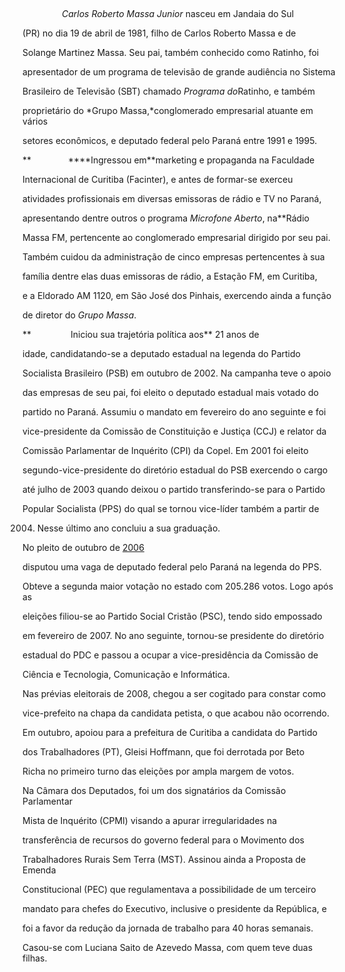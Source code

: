 

 



                *Carlos Roberto Massa Junior* nasceu em Jandaia do Sul

(PR) no dia 19 de abril de 1981, filho de Carlos Roberto Massa e de

Solange Martinez Massa. Seu pai, também conhecido como Ratinho, foi

apresentador de um programa de televisão de grande audiência no Sistema

Brasileiro de Televisão (SBT) chamado *Programa do*Ratinho, e também

proprietário do *Grupo Massa,*conglomerado empresarial atuante em vários

setores econômicos, e deputado federal pelo Paraná entre 1991 e 1995.



**               ****Ingressou em**marketing e propaganda na Faculdade

Internacional de Curitiba (Facinter), e antes de formar-se exerceu

atividades profissionais em diversas emissoras de rádio e TV no Paraná,

apresentando dentre outros o programa *Microfone Aberto*, na**Rádio

Massa FM, pertencente ao conglomerado empresarial dirigido por seu pai.

Também cuidou da administração de cinco empresas pertencentes à sua

família dentre elas duas emissoras de rádio, a Estação FM, em Curitiba,

e a Eldorado AM 1120, em São José dos Pinhais, exercendo ainda a função

de diretor do *Grupo Massa*.



**                Iniciou sua trajetória política aos** 21 anos de

idade, candidatando-se a deputado estadual na legenda do Partido

Socialista Brasileiro (PSB) em outubro de 2002. Na campanha teve o apoio

das empresas de seu pai, foi eleito o deputado estadual mais votado do

partido no Paraná. Assumiu o mandato em fevereiro do ano seguinte e foi

vice-presidente da Comissão de Constituição e Justiça (CCJ) e relator da

Comissão Parlamentar de Inquérito (CPI) da Copel. Em 2001 foi eleito

segundo-vice-presidente do diretório estadual do PSB exercendo o cargo

até julho de 2003 quando deixou o partido transferindo-se para o Partido

Popular Socialista (PPS) do qual se tornou vice-líder também a partir de

2004. Nesse último ano concluiu a sua graduação.



No pleito de outubro de [2006](http://pt.wikipedia.org/wiki/2006 "2006")

disputou uma vaga de deputado federal pelo Paraná na legenda do PPS.

Obteve a segunda maior votação no estado com 205.286 votos. Logo após as

eleições filiou-se ao Partido Social Cristão (PSC), tendo sido empossado

em fevereiro de 2007. No ano seguinte, tornou-se presidente do diretório

estadual do PDC e passou a ocupar a vice-presidência da Comissão de

Ciência e Tecnologia, Comunicação e Informática.



Nas prévias eleitorais de 2008, chegou a ser cogitado para constar como

vice-prefeito na chapa da candidata petista, o que acabou não ocorrendo.

Em outubro, apoiou para a prefeitura de Curitiba a candidata do Partido

dos Trabalhadores (PT), Gleisi Hoffmann, que foi derrotada por Beto

Richa no primeiro turno das eleições por ampla margem de votos.



Na Câmara dos Deputados, foi um dos signatários da Comissão Parlamentar

Mista de Inquérito (CPMI) visando a apurar irregularidades na

transferência de recursos do governo federal para o Movimento dos

Trabalhadores Rurais Sem Terra (MST). Assinou ainda a Proposta de Emenda

Constitucional (PEC) que regulamentava a possibilidade de um terceiro

mandato para chefes do Executivo, inclusive o presidente da República, e

foi a favor da redução da jornada de trabalho para 40 horas semanais. 



Casou-se com Luciana Saito de Azevedo Massa, com quem teve duas filhas.



 




